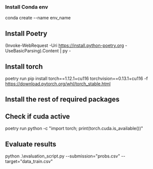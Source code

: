 ### Install Conda env

conda create --name env_name

## Install Poetry

(Invoke-WebRequest -Uri https://install.python-poetry.org -UseBasicParsing).Content | py -

## Install torch

poetry run pip install torch==1.12.1+cu116 torchvision==0.13.1+cu116 -f https://download.pytorch.org/whl/torch_stable.html

## Install the rest of required packages

## Check if cuda active

poetry run python -c "import torch; print(torch.cuda.is_available())"

## Evaluate results

python .\evaluation_script.py --submission="probs.csv" --target="data_train.csv"
